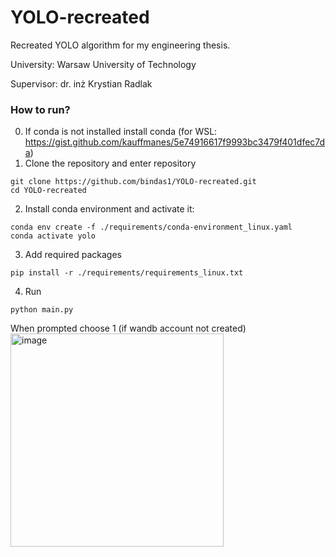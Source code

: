 # YOLO-recreated
Recreated YOLO algorithm for my engineering thesis.

University: Warsaw University of Technology

Supervisor: dr. inż Krystian Radlak

### How to run?
0. If conda is not installed install conda (for WSL: https://gist.github.com/kauffmanes/5e74916617f9993bc3479f401dfec7da)
1. Clone the repository and enter repository
```
git clone https://github.com/bindas1/YOLO-recreated.git
cd YOLO-recreated
```
2. Install conda environment and activate it:
```
conda env create -f ./requirements/conda-environment_linux.yaml
conda activate yolo
```
3. Add required packages
```
pip install -r ./requirements/requirements_linux.txt
```
4. Run
```
python main.py
```
When prompted choose 1 (if wandb account not created)
<img width="341" alt="image" src="https://user-images.githubusercontent.com/38891725/147409972-0ae85095-480d-4d42-92ff-3635280959af.png">
